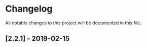 # Changelog
All notable changes to this project will be documented in this file.

## [2.2.1] - 2019-02-15